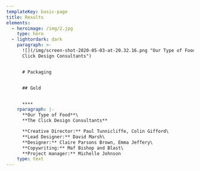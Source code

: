 ```yaml
---
templateKey: basic-page
title: Results
elements:
  - heroimage: /img/2.jpg
    type: hero
  - lightordark: dark
    paragraph: >-
      ![](/img/screen-shot-2020-05-03-at-20.32.16.png "Our Type of Food – The
      Click Design Consultants")


      # Packaging


      ## Gold


      ****
    rparagraph: |-
      **Our Type of Food**\
      **The Click Design Consultants**

      **Creative Director:** Paul Tunnicliffe, Colin Gifford\
      **Lead Designer:** David Marsh\
      **Designer:** Claire Parsons Brown, Emma Jeffery\
      **Copywriting:** Maf Bishop and Blast\
      **Project manager:** Michelle Johnson
    type: text
---
```


